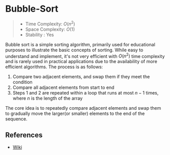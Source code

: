 # Bubble-Sort

> - Time Complexity: $O(n^2)$
> - Space Complexity: $O(1)$
> - Stability : Yes

Bubble sort is a simple sorting algorithm, primarily used for educational purposes to illustrate the basic concepts of sorting. While easy to understand and implement, it's not very efficient with $O(n^2)$ time complexity and is rarely used in practical applications due to the availability of more efficient algorithms. The process is as follows:

1. Compare two adjacent elements, and swap them if they meet the condition
2. Compare all adjacent elements from start to end
3. Steps 1 and 2 are repeated within a loop that runs at most $n - 1$ times, where $n$ is the length of the array

The core idea is to repeatedly compare adjacent elements and swap them to gradually move the larger(or smaller) elements to the end of the sequence.

## References
- [Wiki](https://en.wikipedia.org/wiki/Bubble_sort)
